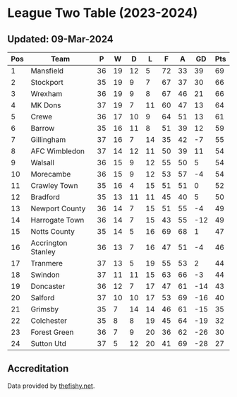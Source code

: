 # League Two Table (2023-2024)
## Updated: 09-Mar-2024

| Pos | Team | P | W | D | L | F | A | GD | Pts |
| --- | --- | --- | --- | --- | --- | --- | --- | --- | --- |
| 1 | Mansfield | 36 | 19 | 12 | 5 | 72 | 33 | 39 | 69 |
| 2 | Stockport | 35 | 19 | 9 | 7 | 67 | 37 | 30 | 66 |
| 3 | Wrexham | 36 | 19 | 9 | 8 | 67 | 46 | 21 | 66 |
| 4 | MK Dons | 37 | 19 | 7 | 11 | 60 | 47 | 13 | 64 |
| 5 | Crewe | 36 | 17 | 10 | 9 | 64 | 51 | 13 | 61 |
| 6 | Barrow | 35 | 16 | 11 | 8 | 51 | 39 | 12 | 59 |
| 7 | Gillingham | 37 | 16 | 7 | 14 | 35 | 42 | -7 | 55 |
| 8 | AFC Wimbledon | 37 | 14 | 12 | 11 | 50 | 39 | 11 | 54 |
| 9 | Walsall | 36 | 15 | 9 | 12 | 55 | 50 | 5 | 54 |
| 10 | Morecambe | 36 | 15 | 9 | 12 | 53 | 57 | -4 | 54 |
| 11 | Crawley Town | 35 | 16 | 4 | 15 | 51 | 51 | 0 | 52 |
| 12 | Bradford | 35 | 13 | 11 | 11 | 45 | 40 | 5 | 50 |
| 13 | Newport County | 36 | 14 | 7 | 15 | 51 | 55 | -4 | 49 |
| 14 | Harrogate Town | 36 | 14 | 7 | 15 | 43 | 55 | -12 | 49 |
| 15 | Notts County | 35 | 14 | 5 | 16 | 69 | 68 | 1 | 47 |
| 16 | Accrington Stanley | 36 | 13 | 7 | 16 | 47 | 51 | -4 | 46 |
| 17 | Tranmere | 37 | 13 | 5 | 19 | 55 | 53 | 2 | 44 |
| 18 | Swindon | 37 | 11 | 11 | 15 | 63 | 66 | -3 | 44 |
| 19 | Doncaster | 36 | 12 | 7 | 17 | 47 | 61 | -14 | 43 |
| 20 | Salford | 37 | 10 | 10 | 17 | 53 | 69 | -16 | 40 |
| 21 | Grimsby | 35 | 7 | 14 | 14 | 46 | 61 | -15 | 35 |
| 22 | Colchester | 35 | 8 | 8 | 19 | 45 | 64 | -19 | 32 |
| 23 | Forest Green | 36 | 7 | 9 | 20 | 36 | 62 | -26 | 30 |
| 24 | Sutton Utd | 37 | 5 | 12 | 20 | 41 | 69 | -28 | 27 |

## Accreditation 

Data provided by [thefishy.net](https://www.thefishy.net/).